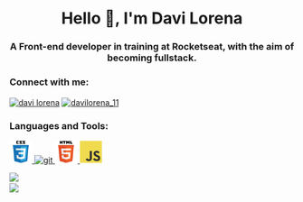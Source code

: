  <h1 align="center">Hello 👋, I'm Davi Lorena</h1>
<h3 align="center">A Front-end developer in training at Rocketseat, with the aim of becoming fullstack.</h3>

<h3 align="left">Connect with me:</h3>
<p align="left">
<a href="https://linkedin.com/in/davi-lorena" target="blank"><img align="center" src="https://raw.githubusercontent.com/rahuldkjain/github-profile-readme-generator/master/src/images/icons/Social/linked-in-alt.svg" alt="davi lorena" height="30" width="40" /></a>
<a href="https://instagram.com/davilorena_11" target="blank"><img align="center" src="https://raw.githubusercontent.com/rahuldkjain/github-profile-readme-generator/master/src/images/icons/Social/instagram.svg" alt="davilorena_11" height="30" width="40" /></a>
</p>

<h3 align="left">Languages and Tools:</h3>
<p align="left"> <a href="https://www.w3schools.com/css/" target="_blank" rel="noreferrer"> <img src="https://raw.githubusercontent.com/devicons/devicon/master/icons/css3/css3-original-wordmark.svg" alt="css3" width="40" height="40"/> </a> <a href="https://git-scm.com/" target="_blank" rel="noreferrer"> <img src="https://www.vectorlogo.zone/logos/git-scm/git-scm-icon.svg" alt="git" width="40" height="40"/> </a> <a href="https://www.w3.org/html/" target="_blank" rel="noreferrer"> <img src="https://raw.githubusercontent.com/devicons/devicon/master/icons/html5/html5-original-wordmark.svg" alt="html5" width="40" height="40"/> </a> <a href="https://developer.mozilla.org/en-US/docs/Web/JavaScript" target="_blank" rel="noreferrer"> <img src="https://raw.githubusercontent.com/devicons/devicon/master/icons/javascript/javascript-original.svg" alt="javascript" width="40" height="40"/> </a> </p>

 
 
 
 <div>
   <a href="https://github.com/Davi-Lorena">
  <img height="180em" src="https://github-readme-stats.vercel.app/api?username=Davi-Lorena&show_icons=true&theme=tokyonight&include_all_commits=true&count_private=true"/> <br> 
   <img height="180em" src="https://github-readme-stats.vercel.app/api/top-langs/?username=Davi-Lorena&layout=compact&langs_count=6&theme=tokyonight"/>
</div>

 
